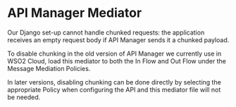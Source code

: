 # API Manager Mediator
Our Django set-up cannot handle chunked requests: the application receives an empty request body if API Manager 
sends it a chunked payload.

To disable chunking in the old version of API Manager we currently use in WSO2 Cloud, load this mediator to both the
In Flow and Out Flow under the Message Mediation Policies.  

In later versions, disabling chunking can be done directly by selecting the appropriate Policy when configuring the API
and this mediator file will not be needed.
